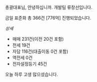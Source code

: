총괄대표님, 안녕하십니까. 개발팀 류창선입니다.
  
금일 표준화 총 366건 [776억] 진행되었습니다.

*상세*
- 매매 231건(이전 20건 포함)
- 전세 19건
- 자담 116건(대출이동 0건 포함)
- 역전세 0건
- 전자설정등기 45건

오늘 하루 고생 많으셨습니다.